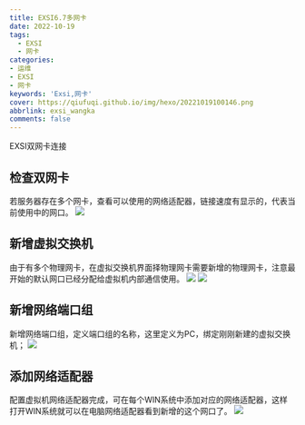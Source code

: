 ```yaml
---
title: EXSI6.7多网卡
date: 2022-10-19
tags:
  - EXSI
  - 网卡
categories: 
- 运维
- EXSI
- 网卡
keywords: 'Exsi,网卡'
cover: https://qiufuqi.github.io/img/hexo/20221019100146.png
abbrlink: exsi_wangka
comments: false
---
```


EXSI双网卡连接
## 检查双网卡
若服务器存在多个网卡，查看可以使用的网络适配器，链接速度有显示的，代表当前使用中的网口。
![](https://qiufuqi.github.io/img/hexo/20221019100441.png)

## 新增虚拟交换机
由于有多个物理网卡，在虚拟交换机界面择物理网卡需要新增的物理网卡，注意最开始的默认网口已经分配给虚拟机内部通信使用。
![](https://qiufuqi.github.io/img/hexo/20221019100522.png)
![](https://qiufuqi.github.io/img/hexo/20221019100554.png)

## 新增网络端口组
新增网络端口组，定义端口组的名称，这里定义为PC，绑定刚刚新建的虚拟交换机；
![](https://qiufuqi.github.io/img/hexo/20221019100623.png)

## 添加网络适配器
配置虚拟机网络适配器完成，可在每个WIN系统中添加对应的网络适配器，这样打开WIN系统就可以在电脑网络适配器看到新增的这个网口了。
![](https://qiufuqi.github.io/img/hexo/20221019100659.png)








